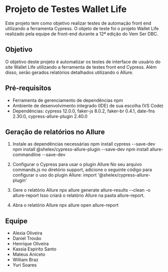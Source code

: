 # Projeto de Testes Wallet Life
Este projeto tem como objetivo realizar testes de automação front end utilizando a ferramenta Cypress.
O objeto de teste foi o projeto Wallet Life realizado pela equipe de front-end durante a 12ª edição do Vem Ser DBC.

## Objetivo
O objetivo deste projeto é automatizar os testes de interface de usuário do site Wallet Life utilizando a ferramenta de testes front end Cypress. Além disso, serão gerados relatórios detalhados utilizando o Allure.

## Pré-requisitos
* Ferramenta de gerenciamento de dependências npm
* Ambiente de desenvolvimento integrado (IDE) de sua escolha (VS Code)
* Dependências: cypress 12.0.0, faker-js 8.0.2, faker-br 0.4.1, date-fns 2.30.0, cypress-allure-plugin 2.40.0

## Geração de relatórios no Allure
  1. Instale as dependências necessárias
      npm install cypress --save-dev
      npm install @shelex/cypress-allure-plugin --save-dev
      npm install allure-commandline --save-dev
     
  2. Configurar o Cypress para usar o plugin Allure
     No seu arquivo commands.js no diretório support, adicione o seguinte código para configurar o uso do plugin Allure:
       import '@shelex/cypress-allure-plugin'
     
  3. Gere o relatório Allure
     npx allure generate allure-results --clean -o allure-report
      Isso criará o relatório Allure na pasta allure-report.

  4. Abra o relatório Allure
     npx allure open allure-report

## Equipe
* Alexia Oliveira
* Daniel Trovão
* Henrique Oliveira
* Kassia Espirito Santo
* Mateus Aniceto
* William Braz
* Yuri Soares
